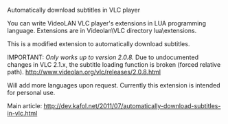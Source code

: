 Automatically download subtitles in VLC player

You can write VideoLAN VLC player's extensions in LUA programming language. Extensions are in Videolan\VLC directory lua\extensions. 

This is a modified extension to automatically download subtitles. 


IMPORTANT:
*Only works up to version 2.0.8.*
Due to undocumented changes in VLC 2.1.x, the subtitle loading function is broken (forced relative path).
http://www.videolan.org/vlc/releases/2.0.8.html


Will add more languages upon request.
Currently this extension is intended for personal use.

Main article:
http://dev.kafol.net/2011/07/automatically-download-subtitles-in-vlc.html
